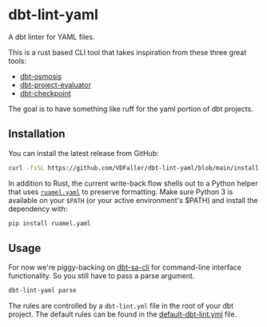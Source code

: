 # dbt-lint-yaml
A dbt linter for YAML files.

This is a rust based CLI tool that takes inspiration from these three great tools:
* [dbt-osmosis](https://github.com/z3z1ma/dbt-osmosis)
* [dbt-project-evaluator](https://github.com/dbt-labs/dbt-project-evaluator)
* [dbt-checkpoint](https://github.com/dbt-checkpoint/dbt-checkpoint)

The goal is to have something like ruff for the yaml portion of dbt projects.  


## Installation
You can install the latest release from GitHub:

``` bash
curl -fsSL https://github.com/VDFaller/dbt-lint-yaml/blob/main/install.sh | sh -s -- --update
```

In addition to Rust, the current write-back flow shells out to a Python helper that
uses [`ruamel.yaml`](https://pypi.org/project/ruamel.yaml/) to preserve formatting.
Make sure Python 3 is available on your `$PATH` (or your active environment's $PATH) and install the dependency with:

```bash
pip install ruamel.yaml
```

## Usage
For now we're piggy-backing on [dbt-sa-cli](https://github.com/dbt-labs/dbt-sa-cli) for command-line interface functionality. So you still have to pass a parse argument.

``` bash
dbt-lint-yaml parse
```

The rules are controlled by a `dbt-lint.yml` file in the root of your dbt project. 
The default rules can be found in the [default-dbt-lint.yml](./default-dbt-lint.toml) file.
